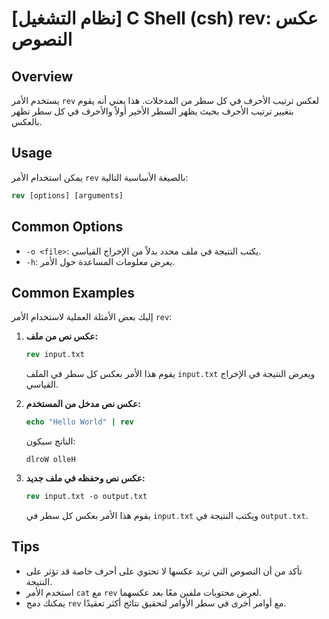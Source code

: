 # [نظام التشغيل] C Shell (csh) rev: عكس النصوص

## Overview
يستخدم الأمر `rev` لعكس ترتيب الأحرف في كل سطر من المدخلات. هذا يعني أنه يقوم بتغيير ترتيب الأحرف بحيث يظهر السطر الأخير أولاً والأحرف في كل سطر تظهر بالعكس.

## Usage
يمكن استخدام الأمر `rev` بالصيغة الأساسية التالية:

```csh
rev [options] [arguments]
```

## Common Options
- `-o <file>`: يكتب النتيجة في ملف محدد بدلاً من الإخراج القياسي.
- `-h`: يعرض معلومات المساعدة حول الأمر.

## Common Examples
إليك بعض الأمثلة العملية لاستخدام الأمر `rev`:

1. **عكس نص من ملف:**
   ```csh
   rev input.txt
   ```
   يقوم هذا الأمر بعكس كل سطر في الملف `input.txt` ويعرض النتيجة في الإخراج القياسي.

2. **عكس نص مدخل من المستخدم:**
   ```csh
   echo "Hello World" | rev
   ```
   الناتج سيكون:
   ```
   dlroW olleH
   ```

3. **عكس نص وحفظه في ملف جديد:**
   ```csh
   rev input.txt -o output.txt
   ```
   يقوم هذا الأمر بعكس كل سطر في `input.txt` ويكتب النتيجة في `output.txt`.

## Tips
- تأكد من أن النصوص التي تريد عكسها لا تحتوي على أحرف خاصة قد تؤثر على النتيجة.
- استخدم الأمر `cat` مع `rev` لعرض محتويات ملفين معًا بعد عكسهما.
- يمكنك دمج `rev` مع أوامر أخرى في سطر الأوامر لتحقيق نتائج أكثر تعقيدًا.